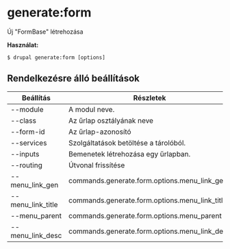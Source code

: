 # generate:form
Új "FormBase" létrehozása

**Használat:**
```
$ drupal generate:form [options]
```

## Rendelkezésre álló beállítások
Beállítás | Részletek
-------|-------------
--module | A modul neve.
--class | Az űrlap osztályának neve
--form-id | Az űrlap-azonosító
--services | Szolgáltatások betöltése a tárolóból.
--inputs | Bemenetek létrehozása egy űrlapban.
--routing | Útvonal frissítése
--menu_link_gen | commands.generate.form.options.menu_link_gen
--menu_link_title | commands.generate.form.options.menu_link_title
--menu_parent | commands.generate.form.options.menu_parent
--menu_link_desc | commands.generate.form.options.menu_link_desc
